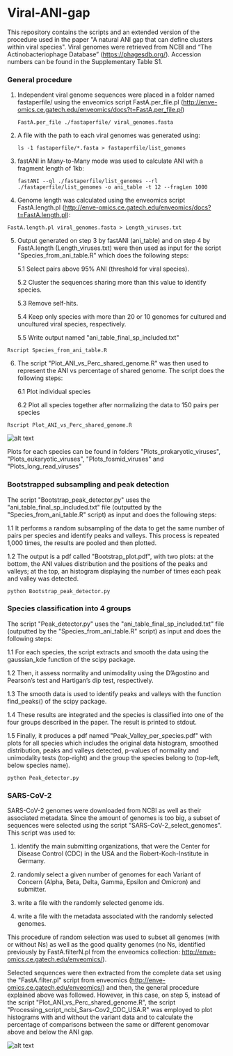 # Viral-ANI-gap

This repository contains the scripts and an extended version of the procedure used in the paper "A natural ANI gap that can define clusters within viral species".
Viral genomes were retrieved from NCBI and “The Actinobacteriophage Database” (https://phagesdb.org/). Accession numbers can be found in the Supplementary Table S1.


### General procedure
1. Independent viral genome sequences were placed in a folder named fastaperfile/ using the enveomics script FastA.per_file.pl (http://enve-omics.ce.gatech.edu/enveomics/docs?t=FastA.per_file.pl)

     ```FastA.per_file ./fastaperfile/ viral_genomes.fasta```

2. A file with the path to each viral genomes was generated using:

     ```ls -1 fastaperfile/*.fasta > fastaperfile/list_genomes```

3. fastANI in Many-to-Many mode was used to calculate ANI with a fragment length of 1kb:

     ```fastANI --ql ./fastaperfile/list_genomes --rl ./fastaperfile/list_genomes -o ani_table -t 12 --fragLen 1000```

4. Genome length was calculated using the enveomics script FastA.length.pl (http://enve-omics.ce.gatech.edu/enveomics/docs?t=FastA.length.pl):

```FastA.length.pl viral_genomes.fasta > Length_viruses.txt```

5. Output generated on step 3 by fastANI (ani_table) and on step 4 by FastA.length (Length_viruses.txt) were then used as input for the script "Species_from_ani_table.R" which does the following steps:
   
   5.1 Select pairs above 95% ANI (threshold for viral species).
   
   5.2 Cluster the sequences sharing more than this value to identify species.
   
   5.3 Remove self-hits.

   5.4 Keep only species with more than 20 or 10 genomes for cultured and uncultured viral species, respectively.
   
   5.5 Write output named "ani_table_final_sp_included.txt"

```Rscript Species_from_ani_table.R```

6. The script "Plot_ANI_vs_Perc_shared_genome.R" was then used to represent the ANI vs percentage of shared genome. The script does the following steps:
   
   6.1 Plot individual species
   
   6.2 Plot all species together after normalizing the data to 150 pairs per species

```Rscript Plot_ANI_vs_Perc_shared_genome.R```
   
![alt text](https://github.com/baldeguer-riquelme/Viral-ANI-gap/blob/main/.figure/Figure1.png)



Plots for each species can be found in folders "Plots_prokaryotic_viruses", "Plots_eukaryotic_viruses", "Plots_fosmid_viruses" and "Plots_long_read_viruses"


### Bootstrapped subsampling and peak detection
The script "Bootstrap_peak_detector.py" uses the "ani_table_final_sp_included.txt" file (outputted by the "Species_from_ani_table.R" script) as input and does the following steps:

1.1 It performs a random subsampling of the data to get the same number of pairs per species and identify peaks and valleys. This process is repeated 1,000 times, the results are pooled and then plotted.
     
1.2 The output is a pdf called "Bootstrap_plot.pdf", with two plots: at the bottom, the ANI values distribution and the positions of the peaks and valleys; at the top, an histogram displaying the number of times each peak and valley was detected.

```python Bootstrap_peak_detector.py```


### Species classification into 4 groups
The script "Peak_detector.py" uses the "ani_table_final_sp_included.txt" file (outputted by the "Species_from_ani_table.R" script) as input and does the following steps:

1.1 For each species, the script extracts and smooth the data using the gaussian_kde function of the scipy package.
     
1.2 Then, it assess normality and unimodality using the D’Agostino and Pearson’s test and Hartigan’s dip test, respectively.
     
1.3 The smooth data is used to identify peaks and valleys with the function find_peaks() of the scipy package.
     
1.4 These results are integrated and the species is classified into one of the four groups described in the paper. The result is printed to stdout.
     
1.5 Finally, it produces a pdf named "Peak_Valley_per_species.pdf" with plots for all species which includes the original data histogram, smoothed distribution, peaks and valleys detected, p-values of normality and unimodality tests (top-right) and the group the species belong to (top-left, below species name).

```python Peak_detector.py```

### SARS-CoV-2
SARS-CoV-2 genomes were downloaded from NCBI as well as their associated metadata. Since the amount of genomes is too big, a subset of sequences were selected using the script "SARS-CoV-2_select_genomes". This script was used to:

1. identify the main submitting organizations, that were the Center for Disease Control (CDC) in the USA and the Robert-Koch-Institute in Germany.
     
2. randomly select a given number of genomes for each Variant of Concern (Alpha, Beta, Delta, Gamma, Epsilon and Omicron) and submitter.
     
3. write a file with the randomly selected genome ids.
     
4. write a file with the metadata associated with the randomly selected genomes.


This procedure of random selection was used to subset all genomes (with or without Ns) as well as the good quality genomes (no Ns, identified previously by FastA.filterN.pl from the enveomics collection: http://enve-omics.ce.gatech.edu/enveomics/).


Selected sequences were then extracted from the complete data set using the "FastA.filter.pl" script from enveomics (http://enve-omics.ce.gatech.edu/enveomics/) and then, the general procedure explained above was followed. However, in this case, on step 5, instead of the script "Plot_ANI_vs_Perc_shared_genome.R", the script "Processing_script_ncbi_Sars-Cov2_CDC_USA.R" was employed to plot histograms with and without the variant data and to calculate the percentage of comparisons between the same or different genomovar above and below the ANI gap.

![alt text](https://github.com/baldeguer-riquelme/Viral-ANI-gap/blob/main/.figure/Histogram_Sars-CoV-2_variants.png)
